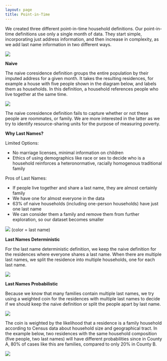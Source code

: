 ```yaml
---
layout: page
title: Point-in-Time
---
```



We created three different point-in-time household definitions. Our point-in-time definitions use only a single month of data. They start simple, incorporating just address information, and then increase in complexity, as we add last name information in two different ways.

<img src="{{ site.url }}{{ site.baseurl }}/assets/img/def_overview.png">

**Naive**

The naive coresidence definition groups the entire population by their imputed address for a given month. It takes the resulting residences, for example a house with five people shown in the diagram below, and labels them as households. In this definition, a household references people who live together at the same time. 

<img src="{{ site.url }}{{ site.baseurl }}/assets/img/naive_def.png">

The naive coresidence definition fails to capture whether or not these people are roommates, or family. We are more interested in the latter as we try to identify resource-sharing units for the purpose of measuring poverty. 

**Why Last Names?**

Limited Options:
- No marriage licenses, minimal information on children
- Ethics of using demographics like race or sex to decide who is a household reinforces a heteronormative, racially homogenous traditional family

Pros of Last Names:
- If people live together and share a last name, they are almost certainly family
- We have one for almost everyone in the data
- 63% of naive households (including one-person households) have just one last name
-   We can consider them a family and remove them from further exploration, so our dataset becomes smaller

<img src="{{ site.url }}{{ site.baseurl }}/assets/img/lastname_reason.png">
(color = last name)

**Last Names Deterministic**

For the last name deterministic definition, we keep the naive definition for the residences where everyone shares a last name. When there are multiple last names, we split the residence into multiple households, one for each last name. 

<img src="{{ site.url }}{{ site.baseurl }}/assets/img/deterministic_def.png">

**Last Names Probabilistic**

Because we know that many families contain multiple last names, we try using a weighted coin for the residences with multiple last names to decide if we should keep the naive definition or split the people apart by last name.

<img src="{{ site.url }}{{ site.baseurl }}/assets/img/prob_def.png">

The coin is weighted by the likelihood that a residence is a family household according to Census data about household size and geographical tract. In the example below, two residences with the same household composition (five people, two last names) will have different probabilities since in County A, 80% of cases like this are families, compared to only 20% in County B.

<img src="{{ site.url }}{{ site.baseurl }}/assets/img/weight_expl.png">


